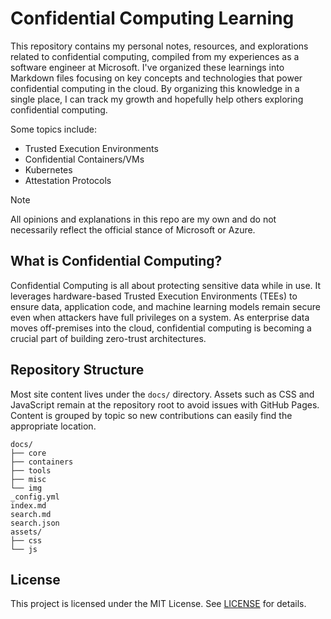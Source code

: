 # Confidential Computing Learning
This repository contains my personal notes, resources, and explorations related to confidential computing, compiled from my experiences as a software engineer at Microsoft. I've organized these learnings into Markdown files focusing on key concepts and technologies that power confidential computing in the cloud. By organizing this knowledge in a single place, I can track my growth and hopefully help others exploring confidential computing.

Some topics include:
* Trusted Execution Environments
* Confidential Containers/VMs
* Kubernetes
* Attestation Protocols

> [!NOTE]
> All opinions and explanations in this repo are my own and do not necessarily reflect the official stance of Microsoft or Azure.

## What is Confidential Computing?
Confidential Computing is all about protecting sensitive data while in use. It leverages hardware-based Trusted Execution Environments (TEEs) to ensure data, application code, and machine learning models remain secure even when attackers have full privileges on a system. As enterprise data moves off-premises into the cloud, confidential computing is becoming a crucial part of building zero-trust architectures.

## Repository Structure
Most site content lives under the `docs/` directory. Assets such as CSS and
JavaScript remain at the repository root to avoid issues with GitHub Pages.
Content is grouped by topic so new contributions can easily find the appropriate
location.

```
docs/
├── core
├── containers
├── tools
├── misc
└── img
_config.yml
index.md
search.md
search.json
assets/
├── css
└── js
```

## License
This project is licensed under the MIT License. See [LICENSE](LICENSE) for details.
